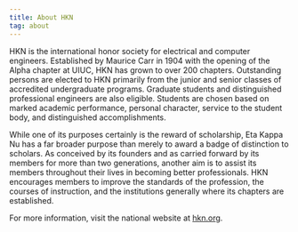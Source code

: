 ```yaml
---
title: About HKN
tag: about
---
```


HKN is the international honor society for electrical and computer engineers. Established by Maurice Carr in 1904 with the opening of the Alpha chapter at UIUC, HKN has grown to over 200 chapters. Outstanding persons are elected to HKN primarily from the junior and senior classes of accredited undergraduate programs. Graduate students and distinguished professional engineers are also eligible. Students are chosen based on marked academic performance, personal character, service to the student body, and distinguished accomplishments.


While one of its purposes certainly is the reward of scholarship, Eta Kappa Nu has a far broader purpose than merely to award a badge of distinction to scholars. As conceived by its founders and as carried forward by its members for more than two generations, another aim is to assist its members throughout their lives in becoming better professionals. HKN encourages members to improve the standards of the profession, the courses of instruction, and the institutions generally where its chapters are established.


For more information, visit the national website at [hkn.org](hkn.org).